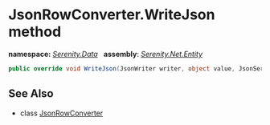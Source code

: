 # JsonRowConverter.WriteJson method
**namespace:** *[Serenity.Data](../../README.md#serenity.data-namespace)*   **assembly**: *[Serenity.Net.Entity](../../README.md)*

```csharp
public override void WriteJson(JsonWriter writer, object value, JsonSerializer serializer)
```

## See Also

* class [JsonRowConverter](../JsonRowConverter.md)